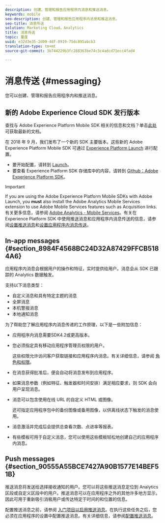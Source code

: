 ```yaml
---
description: 创建、管理和报告应用程序内消息和推送消息。
keywords: mobile
seo-description: 创建、管理和报告应用程序内消息和推送消息。
seo-title: 消息传送
solution: Marketing Cloud，Analytics
title: 消息传送
topic: 量度
uuid: e32d3e35-2d09-4df-8919-75dc895abcb3
translation-type: tm+mt
source-git-commit: 3b744229b3fc288363be74c3c4adcd71ecc4fad4

---
```



# 消息传送 {#messaging}

您可以创建、管理和报告应用程序内和推送消息。

## 新的 Adobe Experience Cloud SDK 发行版本

查找与 Adobe Experience Platform Mobile SDK 相关的信息和文档？单击[此处](https://aep-sdks.gitbook.io/docs/)可获取最新的文档。

在 2018 年 9 月，我们发布了一个新的 SDK 主要版本。这些新的 Adobe Experience Platform Mobile SDK 可通过 [Experience Platform Launch](https://www.adobe.com/experience-platform/launch.html) 进行配置。

* 要开始配置，请转到 [Launch](https://launch.adobe.com/)。
* 要查看 Experience Platform SDK 存储库中的内容，请转到 [Github：Adobe Experience Platform SDK](https://github.com/Adobe-Marketing-Cloud/acp-sdks)。

>[!IMPORTANT]
>
> If you are using the Adobe Experience Platform Mobile SDKs with Adobe Launch, you **must** also install the Adobe Analytics Mobile Services extension to use Adobe Mobile Services features such as Acquisition links. 有关更多信息，请参阅 [Adobe Analytics - Mobile Services](https://aep-sdks.gitbook.io/docs/using-mobile-extensions/adobe-analytics-mobile-services)。有关在 Experience Platform SDK 中使用推送消息和应用程序内消息传送的信息，请参阅[设置推送消息](https://aep-sdks.gitbook.io/docs/using-mobile-extensions/adobe-analytics-mobile-services#set-up-push-messaging)和[设置应用程序内消息传送](https://aep-sdks.gitbook.io/docs/using-mobile-extensions/adobe-analytics-mobile-services#set-up-in-app-messaging)。

## In-app messages {#section_8984F4568BC24D32A87429FFCB5184A6}

应用程序内消息会根据用户的操作和特征，实时提供给用户。消息会从 SDK 已跟踪的 Analytics 数据触发。

支持以下消息类型：

* 自定义消息和具有特定主题的消息
* 全屏消息
* 本机警报消息
* 本地通知消息

为了帮助您了解应用程序内消息传递的工作原理，以下是一些附加信息：

* 应用程序内消息需要SDK4.2或更高版本。
* 您必须指定具有移动应用程序管理员权限的用户。

   这些权限允许访问客户获取链接和应用程序内消息。有关详细信息，请参阅 [角色和权限](/help/using/gs/c-mob-roles-and-permissions.md)。
* 在消息获得批准后，便会自动将消息发布到应用程序。
* 如果消息参数（例如特征、触发器和时间安排）满足相应要求，则 SDK 会向用户呈现消息。
* 消息可以包含使用在线 URL 的自定义 HTML 或图像。

   还可指定应用程序包中的备份图像或备用图像，以供离线状态下触发的消息使用。
* 消息激活并完成后会提供总查看次数、点进率等报表。
* 有些模板可用于自定义消息，您可以使用这些模板轻松地创建自己的应用程序内消息。

## Push messages {#section_90555A55BCE7427A90B1577E14BEF51B}

推送消息将发送给选择接收通知的用户。您可以将这些推送消息定位到 Analytics 区段或自定义区段中的用户。推送消息可以在应用程序之外的其他许多地方显示，因此可用于重新吸引消极用户或传达特定于时间的和位置的信息。

配置推送消息之前，请参阅 [入门项目以启用推送消息](/help/using/c-manage-app-settings/c-mob-confg-app/configure-push-messaging/prerequisites-push-messaging.md)。在执行这些任务之后，您必须在应用程序的设置中配置推送消息。有关详细信息，请参阅[配置推送消息](/help/using/c-manage-app-settings/c-mob-confg-app/configure-push-messaging/configure-push-messaging.md)。
